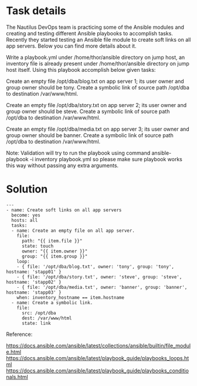 # Task details
The Nautilus DevOps team is practicing some of the Ansible modules and creating and testing different Ansible playbooks to accomplish tasks. Recently they started testing an Ansible file module to create soft links on all app servers. Below you can find more details about it.

Write a playbook.yml under /home/thor/ansible directory on jump host, an inventory file is already present under /home/thor/ansible directory on jump host itself. Using this playbook accomplish below given tasks:

Create an empty file /opt/dba/blog.txt on app server 1; its user owner and group owner should be tony. Create a symbolic link of source path /opt/dba to destination /var/www/html.

Create an empty file /opt/dba/story.txt on app server 2; its user owner and group owner should be steve. Create a symbolic link of source path /opt/dba to destination /var/www/html.

Create an empty file /opt/dba/media.txt on app server 3; its user owner and group owner should be banner. Create a symbolic link of source path /opt/dba to destination /var/www/html.

Note: Validation will try to run the playbook using command ansible-playbook -i inventory playbook.yml so please make sure playbook works this way without passing any extra arguments.

# Solution 

```
---
- name: Create soft links on all app servers
  become: yes
  hosts: all
  tasks:
  - name: Create an empty file on all app server.
    file:
      path: "{{ item.file }}"
      state: touch
      owner: "{{ item.owner }}"
      group: "{{ item.group }}"
    loop:
    - { file: '/opt/dba/blog.txt', owner: 'tony', group: 'tony', hostname: 'stapp01' }
    - { file: '/opt/dba/story.txt', owner: 'steve', group: 'steve', hostname: 'stapp02' }
    - { file: '/opt/dba/media.txt', owner: 'banner', group: 'banner', hostname: 'stapp03' }
    when: inventory_hostname == item.hostname
  - name: Create a symbolic link.
    file:
      src: /opt/dba
      dest: /var/www/html
      state: link
```

Reference:

https://docs.ansible.com/ansible/latest/collections/ansible/builtin/file_module.html
https://docs.ansible.com/ansible/latest/playbook_guide/playbooks_loops.html
https://docs.ansible.com/ansible/latest/playbook_guide/playbooks_conditionals.html
